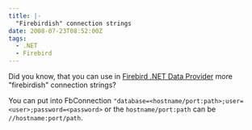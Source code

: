 ```yaml
---
title: |-
  "Firebirdish" connection strings
date: 2008-07-23T08:52:00Z
tags:
  - .NET
  - Firebird
---
```

Did you know, that you can use in [Firebird .NET Data Provider][1] more "firebirdish" connection strings?

You can put into FbConnection `"database=<hostname/port:path>;user=<user>;password=<password>` or the `hostname/port:path` can be `//hostname:port/path`.

[1]: http://www.firebirdsql.org/index.php?op=files&id=netprovider